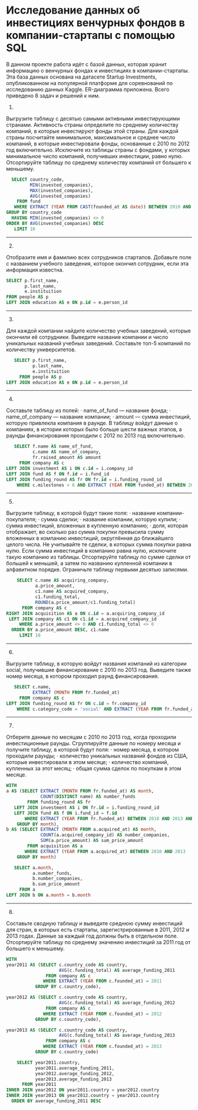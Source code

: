 # Исследование данных об инвестициях венчурных фондов в компании-стартапы с помощью SQL

В данном проекте работа идёт с базой данных, которая хранит информацию о венчурных фондах и инвестициях в компании-стартапы. Эта база данных основана на датасете Startup Investments, опубликованном на популярной платформе для соревнований по исследованию данных Kaggle. ER-диаграмма приложена.
Всего приведено 8 задач и решений к ним.

1.
Выгрузите таблицу с десятью самыми активными инвестирующими странами. Активность страны определите по среднему количеству компаний, в которые инвестируют фонды этой страны.
Для каждой страны посчитайте минимальное, максимальное и среднее число компаний, в которые инвестировали фонды, основанные с 2010 по 2012 год включительно.
Исключите из таблицы страны с фондами, у которых минимальное число компаний, получивших инвестиции, равно нулю. Отсортируйте таблицу по среднему количеству компаний от большего к меньшему.

```sql
  SELECT country_code,
         MIN(invested_companies),
         MAX(invested_companies),
         AVG(invested_companies)
    FROM fund
   WHERE EXTRACT (YEAR FROM CAST(founded_at AS date)) BETWEEN 2010 AND 2012
GROUP BY country_code
  HAVING MIN(invested_companies) <> 0 
ORDER BY AVG(invested_companies) DESC
   LIMIT 10
```

-------------------------------------------------------------------------


2. 
Отобразите имя и фамилию всех сотрудников стартапов. Добавьте поле с названием учебного заведения, которое окончил сотрудник, если эта информация известна.

```sql
SELECT p.first_name,
       p.last_name,
       e.instituition
FROM people AS p
LEFT JOIN education AS e ON p.id = e.person_id
```

-------------------------------------------------------------------------

3.
Для каждой компании найдите количество учебных заведений, которые окончили её сотрудники. Выведите название компании и число уникальных названий учебных заведений. Составьте топ-5 компаний по количеству университетов.

```sql
   SELECT p.first_name,
          p.last_name,
          e.instituition
     FROM people AS p
LEFT JOIN education AS e ON p.id = e.person_id
```

-------------------------------------------------------------------------

4.
Составьте таблицу из полей:
· name_of_fund — название фонда;
· name_of_company — название компании;
· amount — сумма инвестиций, которую привлекла компания в раунде.
В таблицу войдут данные о компаниях, в истории которых было больше шести важных этапов, а раунды финансирования проходили с 2012 по 2013 год включительно.

```sql
   SELECT f.name AS name_of_fund,
          c.name AS name_of_company,
          fr.raised_amount AS amount
     FROM company AS c
LEFT JOIN investment AS i ON c.id = i.company_id
LEFT JOIN fund AS f ON f.id = i.fund_id
LEFT JOIN funding_round AS fr ON fr.id = i.funding_round_id
    WHERE c.milestones > 6 AND EXTRACT (YEAR FROM funded_at) BETWEEN 2012 AND 2013
```

-------------------------------------------------------------------------

5.
Выгрузите таблицу, в которой будут такие поля:
· название компании-покупателя;
· сумма сделки;
· название компании, которую купили;
· сумма инвестиций, вложенных в купленную компанию;
· доля, которая отображает, во сколько раз сумма покупки превысила сумму вложенных в компанию инвестиций, округлённая до ближайшего целого числа.
Не учитывайте те сделки, в которых сумма покупки равна нулю. Если сумма инвестиций в компанию равна нулю, исключите такую компанию из таблицы.
Отсортируйте таблицу по сумме сделки от большей к меньшей, а затем по названию купленной компании в алфавитном порядке. Ограничьте таблицу первыми десятью записями.

```sql
    SELECT c.name AS acquiring_company,
           a.price_amount,
           c1.name AS acquired_company,
           c1.funding_total,
           ROUND(a.price_amount/c1.funding_total)
      FROM company AS c
RIGHT JOIN acquisition AS a ON c.id = a.acquiring_company_id
 LEFT JOIN company AS c1 ON c1.id = a.acquired_company_id      
     WHERE a.price_amount <> 0 AND c1.funding_total <> 0
  ORDER BY a.price_amount DESC, c1.name
     LIMIT 10
```

-------------------------------------------------------------------------

6.
Выгрузите таблицу, в которую войдут названия компаний из категории social, получившие финансирование с 2010 по 2013 год. Выведите также номер месяца, в котором проходил раунд финансирования.

```sql
   SELECT c.name,
          EXTRACT (MONTH FROM fr.funded_at)
     FROM company AS c
LEFT JOIN funding_round AS fr ON c.id = fr.company_id
    WHERE c.category_code = 'social' AND EXTRACT (YEAR FROM fr.funded_at) BETWEEN 2010 AND 2013   
```

-------------------------------------------------------------------------

7.
Отберите данные по месяцам с 2010 по 2013 год, когда проходили инвестиционные раунды. Сгруппируйте данные по номеру месяца и получите таблицу, в которой будут поля:
· номер месяца, в котором проходили раунды;
· количество уникальных названий фондов из США, которые инвестировали в этом месяце;
· количество компаний, купленных за этот месяц;
· общая сумма сделок по покупкам в этом месяце.

```sql
WITH 
a AS (SELECT EXTRACT (MONTH FROM fr.funded_at) AS month,
             COUNT(DISTINCT name) AS number_funds
        FROM funding_round AS fr
   LEFT JOIN investment AS i ON fr.id = i.funding_round_id
   LEFT JOIN fund AS f ON i.fund_id = f.id
       WHERE EXTRACT (YEAR FROM fr.funded_at) BETWEEN 2010 AND 2013 AND f.country_code = 'USA'
    GROUP BY month),
b AS (SELECT EXTRACT (MONTH FROM a.acquired_at) AS month,
             COUNT(a.acquired_company_id) AS number_companies,
             SUM(a.price_amount) AS sum_price_amount
        FROM acquisition AS a
       WHERE EXTRACT (YEAR FROM a.acquired_at) BETWEEN 2010 AND 2013
    GROUP BY month)

   SELECT a.month,
          a.number_funds,
          b.number_companies,
          b.sum_price_amount
     FROM a
LEFT JOIN b ON a.month = b.month
```

-------------------------------------------------------------------------

8.
Составьте сводную таблицу и выведите среднюю сумму инвестиций для стран, в которых есть стартапы, зарегистрированные в 2011, 2012 и 2013 годах. Данные за каждый год должны быть в отдельном поле. Отсортируйте таблицу по среднему значению инвестиций за 2011 год от большего к меньшему.


```sql
WITH
year2011 AS (SELECT c.country_code AS country,
                    AVG(c.funding_total) AS average_funding_2011
               FROM company AS c
              WHERE EXTRACT (YEAR FROM c.founded_at) = 2011
           GROUP BY c.country_code),

year2012 AS (SELECT c.country_code AS country,
                    AVG(c.funding_total) AS average_funding_2012
               FROM company AS c
              WHERE EXTRACT (YEAR FROM c.founded_at) = 2012
           GROUP BY c.country_code),

year2013 AS (SELECT c.country_code AS country,
                    AVG(c.funding_total) AS average_funding_2013
               FROM company AS c
              WHERE EXTRACT (YEAR FROM c.founded_at) = 2013
           GROUP BY c.country_code)

    SELECT year2011.country,
           year2011.average_funding_2011,
           year2012.average_funding_2012,
           year2013.average_funding_2013
      FROM year2011
INNER JOIN year2012 ON year2011.country = year2012.country
INNER JOIN year2013 ON year2012.country = year2013.country
  ORDER BY average_funding_2011 DESC
```

